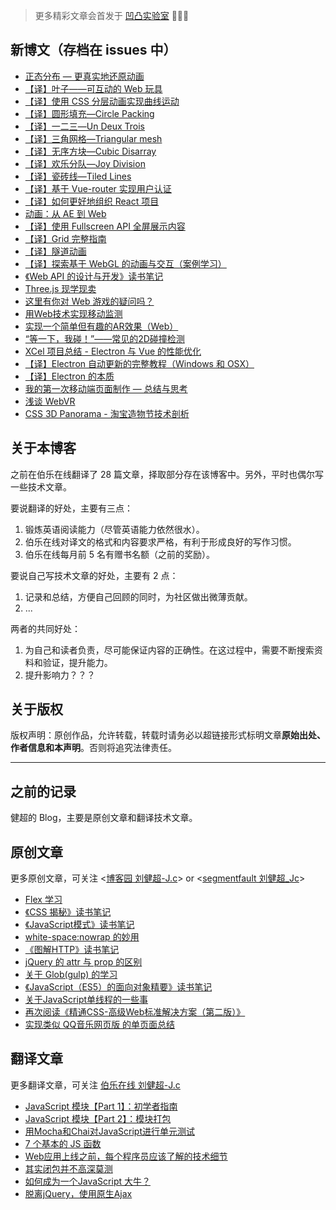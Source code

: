 > 更多精彩文章会首发于 [凹凸实验室](https://aotu.io/) 📣📣📣

## 新博文（存档在 issues 中）

 - [正态分布 — 更真实地还原动画](https://github.com/JChehe/blog/issues/29)
 - [【译】叶子——可互动的 Web 玩具](https://github.com/JChehe/blog/issues/28)
 - [【译】使用 CSS 分层动画实现曲线运动](https://github.com/JChehe/blog/issues/27)
 - [【译】圆形填充—Circle Packing](https://github.com/JChehe/blog/issues/26)
 - [【译】一二三—Un Deux Trois](https://github.com/JChehe/blog/issues/25)
 - [【译】三角网格—Triangular mesh](https://github.com/JChehe/blog/issues/24)
 - [【译】无序方块—Cubic Disarray](https://github.com/JChehe/blog/issues/23)
 - [【译】欢乐分队—Joy Division](https://github.com/JChehe/blog/issues/22)
 - [【译】瓷砖线—Tiled Lines](https://github.com/JChehe/blog/issues/21)
 - [【译】基于 Vue-router 实现用户认证](https://github.com/JChehe/blog/issues/20)
 - [【译】如何更好地组织 React 项目](https://github.com/JChehe/blog/issues/19)
 - [动画：从 AE 到 Web](https://github.com/JChehe/blog/issues/18)
 - [【译】使用 Fullscreen API 全屏展示内容](https://github.com/JChehe/blog/issues/17)
 - [【译】Grid 完整指南](https://github.com/JChehe/blog/issues/16)
 - [【译】隧道动画](https://github.com/JChehe/blog/issues/15)
 - [【译】探索基于 WebGL 的动画与交互（案例学习）](https://github.com/JChehe/blog/issues/11)
 - [《Web API 的设计与开发》读书笔记](https://github.com/JChehe/blog/issues/10)
 - [Three.js 现学现卖](https://github.com/JChehe/blog/issues/14)
 - [这里有你对 Web 游戏的疑问吗？](https://github.com/JChehe/blog/issues/13)
 - [用Web技术实现移动监测](https://github.com/JChehe/blog/issues/12)
 - [实现一个简单但有趣的AR效果（Web）](https://github.com/JChehe/blog/issues/9)
 - [“等一下，我碰！”——常见的2D碰撞检测](https://github.com/JChehe/blog/issues/8)
 - [XCel 项目总结 - Electron 与 Vue 的性能优化](https://github.com/JChehe/blog/issues/7)
 - [
【译】Electron 自动更新的完整教程（Windows 和 OSX）](https://github.com/JChehe/blog/issues/6)
 - [【译】Electron 的本质](https://github.com/JChehe/blog/issues/5)
 - [我的第一次移动端页面制作 — 总结与思考](https://github.com/JChehe/blog/issues/4)
 - [浅谈 WebVR](https://github.com/JChehe/blog/issues/3)
 - [CSS 3D Panorama - 淘宝造物节技术剖析](https://github.com/JChehe/blog/issues/2)

## 关于本博客

之前在伯乐在线翻译了 28 篇文章，择取部分存在该博客中。另外，平时也偶尔写一些技术文章。

要说翻译的好处，主要有三点：

1. 锻炼英语阅读能力（尽管英语能力依然很水）。
2. 伯乐在线对译文的格式和内容要求严格，有利于形成良好的写作习惯。
3. 伯乐在线每月前 5 名有赠书名额（之前的奖励）。

要说自己写技术文章的好处，主要有 2 点：

 1. 记录和总结，方便自己回顾的同时，为社区做出微薄贡献。
 2. ...
 
两者的共同好处：

 1. 为自己和读者负责，尽可能保证内容的正确性。在这过程中，需要不断搜索资料和验证，提升能力。
 2. 提升影响力？？？


## 关于版权

版权声明：原创作品，允许转载，转载时请务必以超链接形式标明文章**原始出处、作者信息和本声明**。否则将追究法律责任。

--- 

## 之前的记录
健超的 Blog，主要是原创文章和翻译技术文章。

## 原创文章
更多原创文章，可关注 <[博客园 刘健超-J.c](http://www.cnblogs.com/Jccc/)> or <[segmentfault 刘健超_Jc](https://segmentfault.com/u/jc)>
 - [Flex 学习](https://github.com/JChehe/blog/blob/master/posts/Flex%20%E5%AD%A6%E4%B9%A0.md)
 - [《CSS 揭秘》读书笔记](https://github.com/JChehe/blog/blob/master/posts/%E3%80%8ACSS%20%E6%8F%AD%E7%A7%98%E3%80%8B%E8%AF%BB%E4%B9%A6%E7%AC%94%E8%AE%B0.md)
 - [《JavaScript模式》读书笔记](https://github.com/JChehe/blog/blob/master/posts/%E3%80%8AJavaScript%E6%A8%A1%E5%BC%8F%E3%80%8B%E8%AF%BB%E4%B9%A6%E7%AC%94%E8%AE%B0.md)
 - [white-space:nowrap 的妙用](https://github.com/JChehe/blog/blob/master/posts/white-space:nowrap%E7%9A%84%E5%A6%99%E7%94%A8.md)
 - [《图解HTTP》读书笔记](https://github.com/JChehe/blog/blob/master/posts/%E3%80%8A%E5%9B%BE%E8%A7%A3HTTP%E3%80%8B%E8%AF%BB%E4%B9%A6%E7%AC%94%E8%AE%B0.md)
 - [jQuery 的 attr 与 prop 的区别](https://github.com/JChehe/blog/blob/master/posts/jQuery%20%E7%9A%84%20attr%20%E4%B8%8E%20prop%20%E7%9A%84%E5%8C%BA%E5%88%AB.md)
 - [关于 Glob(gulp) 的学习](https://github.com/JChehe/blog/blob/master/posts/%E5%85%B3%E4%BA%8E%20Glob%20(gulp)%20%E7%9A%84%E5%AD%A6%E4%B9%A0.md)
 - [《JavaScript（ES5）的面向对象精要》读书笔记](https://github.com/JChehe/blog/blob/master/posts/%E3%80%8AJavaScript%E9%9D%A2%E5%90%91%E5%AF%B9%E8%B1%A1%E7%B2%BE%E8%A6%81%E3%80%8B%E8%AF%BB%E4%B9%A6%E7%AC%94%E8%AE%B0.md)
 - [关于JavaScript单线程的一些事](https://github.com/JChehe/blog/blob/master/posts/%E5%85%B3%E4%BA%8EJavaScript%E5%8D%95%E7%BA%BF%E7%A8%8B%E7%9A%84%E4%B8%80%E4%BA%9B%E4%BA%8B.md)
 - [再次阅读《精通CSS-高级Web标准解决方案（第二版）》](https://github.com/JChehe/blog/blob/master/posts/%E5%86%8D%E6%AC%A1%E9%98%85%E8%AF%BB%E3%80%8A%E7%B2%BE%E9%80%9ACSS-%E9%AB%98%E7%BA%A7Web%E6%A0%87%E5%87%86%E8%A7%A3%E5%86%B3%E6%96%B9%E6%A1%88%EF%BC%88%E7%AC%AC%E4%BA%8C%E7%89%88%EF%BC%89%E3%80%8B.md)
 - [实现类似 QQ音乐网页版 的单页面总结](https://github.com/JChehe/blog/blob/master/posts/%E5%AE%9E%E7%8E%B0%E7%B1%BB%E4%BC%BC%20QQ%E9%9F%B3%E4%B9%90%E7%BD%91%E9%A1%B5%E7%89%88%20%E7%9A%84%E5%8D%95%E9%A1%B5%E9%9D%A2%E6%80%BB%E7%BB%93.md)

## 翻译文章
更多翻译文章，可关注 [伯乐在线 刘健超-J.c](http://www.jobbole.com/members/q574805242/)

 - [JavaScript 模块【Part 1】：初学者指南](https://github.com/JChehe/blog/blob/master/translation/JavaScript%20%E6%A8%A1%E5%9D%97%E3%80%90Part%201%E3%80%91%EF%BC%9A%E5%88%9D%E5%AD%A6%E8%80%85%E6%8C%87%E5%8D%97.md)
 - [JavaScript 模块【Part 2】：模块打包](https://github.com/JChehe/blog/blob/master/translation/JavaScript%20%E6%A8%A1%E5%9D%97%E3%80%90Part%202%E3%80%91%EF%BC%9A%E6%A8%A1%E5%9D%97%E6%89%93%E5%8C%85.md)
 - [用Mocha和Chai对JavaScript进行单元测试](https://github.com/JChehe/blog/blob/master/translation/%E7%94%A8Mocha%E5%92%8CChai%E5%AF%B9JavaScript%E8%BF%9B%E8%A1%8C%E5%8D%95%E5%85%83%E6%B5%8B%E8%AF%95.md)
 - [7 个基本的 JS 函数](https://github.com/JChehe/blog/blob/master/translation/7%20%E4%B8%AA%E5%9F%BA%E6%9C%AC%E7%9A%84%20JS%20%E5%87%BD%E6%95%B0%5B%E8%AF%91%5D.md)
 - [Web应用上线之前，每个程序员应该了解的技术细节](https://github.com/JChehe/blog/blob/master/translation/Web%E5%BA%94%E7%94%A8%E4%B8%8A%E7%BA%BF%E4%B9%8B%E5%89%8D%EF%BC%8C%E6%AF%8F%E4%B8%AA%E7%A8%8B%E5%BA%8F%E5%91%98%E5%BA%94%E8%AF%A5%E4%BA%86%E8%A7%A3%E7%9A%84%E6%8A%80%E6%9C%AF%E7%BB%86%E8%8A%82.md)
 - [其实闭包并不高深莫测](https://github.com/JChehe/blog/blob/master/translation/%E5%85%B6%E5%AE%9E%E9%97%AD%E5%8C%85%E5%B9%B6%E4%B8%8D%E9%AB%98%E6%B7%B1%E8%8E%AB%E6%B5%8B.md)
 - [如何成为一个JavaScript 大牛？](https://github.com/JChehe/blog/blob/master/translation/%E5%A6%82%E4%BD%95%E6%88%90%E4%B8%BA%E4%B8%80%E4%B8%AAJavaScript%20%E5%A4%A7%E7%89%9B%EF%BC%9F%E3%80%90%E8%AF%91%E3%80%91.md)
 - [脱离jQuery，使用原生Ajax](https://github.com/JChehe/blog/blob/master/translation/%E8%84%B1%E7%A6%BBjQuery%EF%BC%8C%E4%BD%BF%E7%94%A8%E5%8E%9F%E7%94%9FAjax.md)
